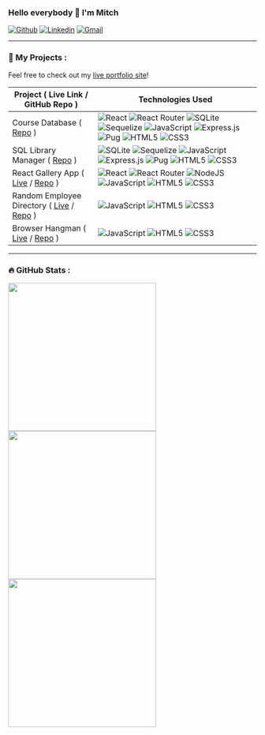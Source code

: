 ### Hello everybody 👋 I'm Mitch

[![Github](https://img.shields.io/badge/-Github-000?style=flat&logo=Github&logoColor=white)](https://github.com/mazarinno)
[![Linkedin](https://img.shields.io/badge/-LinkedIn-blue?style=flat&logo=Linkedin&logoColor=white)](https://www.linkedin.com/in/mitch-sfakianos-7758a8132/)
[![Gmail](https://img.shields.io/badge/-Gmail-c14438?style=flat&logo=Gmail&logoColor=white)](mailto:mcsfakianos@gmail.com)

---

### 📰 My Projects :

Feel free to check out my [live portfolio site](https://mitchsfakianos.herokuapp.com/)!

| Project ( Live Link / GitHub Repo ) | Technologies Used |
| ------------- | ------------- |
| Course Database ( [Repo](https://github.com/mazarinno/React-and-REST-API) )  | ![React](https://img.shields.io/badge/react-%2320232a.svg?style=flat&logo=react&logoColor=%2361DAFB) ![React Router](https://img.shields.io/badge/React_Router-CA4245?style=flat&logo=react-router&logoColor=white) ![SQLite](https://img.shields.io/badge/sqlite-%2307405e.svg?style=flat&logo=sqlite&logoColor=white) ![Sequelize](https://img.shields.io/badge/Sequelize-52B0E7?style=flat&logo=Sequelize&logoColor=white) ![JavaScript](https://img.shields.io/badge/javascript-%23323330.svg?style=flat&logo=javascript&logoColor=%23F7DF1E) ![Express.js](https://img.shields.io/badge/express.js-%23404d59.svg?style=flat&logo=express&logoColor=%2361DAFB) ![Pug](https://img.shields.io/badge/Pug-FFF?style=flat&logo=pug&logoColor=A86454) ![HTML5](https://img.shields.io/badge/html5-%23E34F26.svg?style=flat&logo=html5&logoColor=white) ![CSS3](https://img.shields.io/badge/css3-%231572B6.svg?style=flat&logo=css3&logoColor=white)  |
| SQL Library Manager ( [Repo](https://github.com/mazarinno/SQL-Library-Manager) )  | ![SQLite](https://img.shields.io/badge/sqlite-%2307405e.svg?style=flat&logo=sqlite&logoColor=white) ![Sequelize](https://img.shields.io/badge/Sequelize-52B0E7?style=flat&logo=Sequelize&logoColor=white) ![JavaScript](https://img.shields.io/badge/javascript-%23323330.svg?style=flat&logo=javascript&logoColor=%23F7DF1E) ![Express.js](https://img.shields.io/badge/express.js-%23404d59.svg?style=flat&logo=express&logoColor=%2361DAFB) ![Pug](https://img.shields.io/badge/Pug-FFF?style=flat&logo=pug&logoColor=A86454) ![HTML5](https://img.shields.io/badge/html5-%23E34F26.svg?style=flat&logo=html5&logoColor=white) ![CSS3](https://img.shields.io/badge/css3-%231572B6.svg?style=flat&logo=css3&logoColor=white)  |
| React Gallery App ( [Live](https://reactgallery.herokuapp.com/cats) / [Repo](https://github.com/mazarinno/Gallery-React-App) )  | ![React](https://img.shields.io/badge/react-%2320232a.svg?style=flat&logo=react&logoColor=%2361DAFB) ![React Router](https://img.shields.io/badge/React_Router-CA4245?style=flat&logo=react-router&logoColor=white) ![NodeJS](https://img.shields.io/badge/node.js-6DA55F?style=flat&logo=node.js&logoColor=white) ![JavaScript](https://img.shields.io/badge/javascript-%23323330.svg?style=flat&logo=javascript&logoColor=%23F7DF1E) ![HTML5](https://img.shields.io/badge/html5-%23E34F26.svg?style=flat&logo=html5&logoColor=white) ![CSS3](https://img.shields.io/badge/css3-%231572B6.svg?style=flat&logo=css3&logoColor=white)  |
| Random Employee Directory ( [Live](https://mazarinno.github.io/API-Employee-Directory/) / [Repo](https://github.com/mazarinno/API-Employee-Directory) )  | ![JavaScript](https://img.shields.io/badge/javascript-%23323330.svg?style=flat&logo=javascript&logoColor=%23F7DF1E) ![HTML5](https://img.shields.io/badge/html5-%23E34F26.svg?style=flat&logo=html5&logoColor=white) ![CSS3](https://img.shields.io/badge/css3-%231572B6.svg?style=flat&logo=css3&logoColor=white)|
| Browser Hangman ( [Live](https://mazarinno.github.io/OOP-Game-Show-App/) / [Repo](https://github.com/mazarinno/API-Employee-Directory) )  | ![JavaScript](https://img.shields.io/badge/javascript-%23323330.svg?style=flat&logo=javascript&logoColor=%23F7DF1E) ![HTML5](https://img.shields.io/badge/html5-%23E34F26.svg?style=flat&logo=html5&logoColor=white) ![CSS3](https://img.shields.io/badge/css3-%231572B6.svg?style=flat&logo=css3&logoColor=white)|

---

### :fire: GitHub Stats :
<div>
<a href="https://github.com/anuraghazra/github-readme-stats"><img src="https://github-readme-stats.vercel.app/api?username=mazarinno&theme=dark&show_icons=true" width="300" /></a>
<a href="https://github.com/anuraghazra/github-readme-stats"><img src="https://github-readme-stats.vercel.app/api/top-langs/?username=mazarinno&theme=dark&layout=compact&show_icons=true" width="300"/></a>
<a href="https://git.io/streak-stats"><img src="http://github-readme-streak-stats.herokuapp.com?user=mazarinno&theme=highcontrast&hide_border=true" width="300" /></a>
</div>
